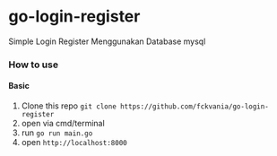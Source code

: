 # go-login-register
Simple Login Register Menggunakan Database mysql

### How to use

#### Basic

1. Clone this repo `git clone https://github.com/fckvania/go-login-register`
2. open via cmd/terminal
3. run `go run main.go`
4. open `http://localhost:8000`
